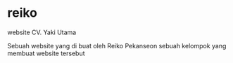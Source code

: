 reiko
=====

website CV. Yaki Utama

Sebuah website yang di buat oleh Reiko Pekanseon sebuah kelompok yang membuat website tersebut


